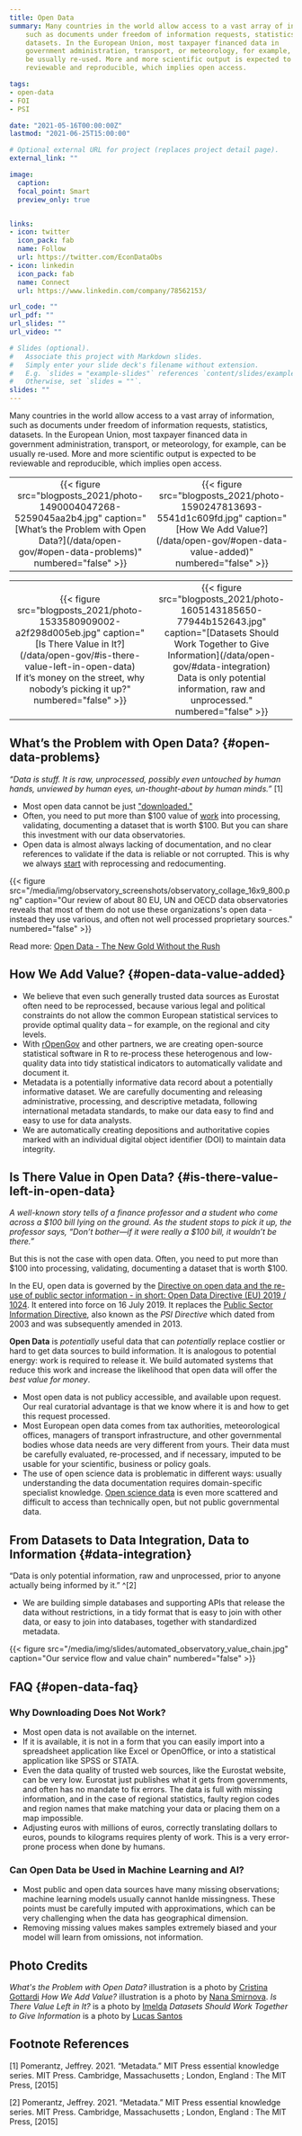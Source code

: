 ```yaml
---
title: Open Data
summary: Many countries in the world allow access to a vast array of information,
    such as documents under freedom of information requests, statistics,
    datasets. In the European Union, most taxpayer financed data in
    government administration, transport, or meteorology, for example, can
    be usually re-used. More and more scientific output is expected to be
    reviewable and reproducible, which implies open access.

tags:
- open-data
- FOI
- PSI

date: "2021-05-16T00:00:00Z"
lastmod: "2021-06-25T15:00:00"

# Optional external URL for project (replaces project detail page).
external_link: ""

image:
  caption: 
  focal_point: Smart
  preview_only: true


links:
- icon: twitter
  icon_pack: fab
  name: Follow
  url: https://twitter.com/EconDataObs
- icon: linkedin
  icon_pack: fab
  name: Connect
  url: https://www.linkedin.com/company/78562153/

url_code: ""
url_pdf: ""
url_slides: ""
url_video: ""

# Slides (optional).
#   Associate this project with Markdown slides.
#   Simply enter your slide deck's filename without extension.
#   E.g. `slides = "example-slides"` references `content/slides/example-slides.md`.
#   Otherwise, set `slides = ""`.
slides: ""
---
```


Many countries in the world allow access to a vast array of information,
such as documents under freedom of information requests, statistics,
datasets. In the European Union, most taxpayer financed data in
government administration, transport, or meteorology, for example, can
be usually re-used. More and more scientific output is expected to be
reviewable and reproducible, which implies open access.

<table>
<tbody>
<tr class="odd">
<td style="text-align: center;">{{< figure src="blogposts_2021/photo-1490004047268-5259045aa2b4.jpg" caption="[What’s the Problem with Open Data?](/data/open-gov/#open-data-problems)" numbered="false" >}}</td>
<td style="text-align: center;">{{< figure src="blogposts_2021/photo-1590247813693-5541d1c609fd.jpg" caption="[How We Add Value?](/data/open-gov/#open-data-value-added)" numbered="false" >}}</td>
</tr>
</tbody>
</table>

<table>
<tbody>
<tr class="even">
<td style="text-align: center;">{{< figure src="blogposts_2021/photo-1533580909002-a2f298d005eb.jpg" caption="[Is There Value in It?](/data/open-gov/#is-there-value-left-in-open-data) </br>If it’s money on the street, why nobody’s picking it up?" numbered="false" >}}</td>
<td style="text-align: center;">{{< figure src="blogposts_2021/photo-1605143185650-77944b152643.jpg" caption="[Datasets Should Work Together to Give Information](/data/open-gov/#data-integration)</br>Data is only potential information, raw and unprocessed." numbered="false" >}}</td>
</tr>
</tbody>
</table>

## What’s the Problem with Open Data? {#open-data-problems}

*“Data is stuff. It is raw, unprocessed, possibly even untouched by human
hands, unviewed by human eyes, un-thought-about by human minds.”* [1]

- Most open data cannot be just ["downloaded."](#open-data-faq)
- Often, you need to put more than \$100 value of [work](#is-there-value-left-in-open-data) into processing, validating, documenting a dataset that is worth \$100. But you can share this investment with our data observatories.
- Open data is almost always lacking of documentation, and no clear references to validate if the data is reliable or not corrupted. This is why we always [start](#open-data-value-added) with reprocessing and redocumenting. 

{{< figure src="/media/img/observatory_screenshots/observatory_collage_16x9_800.png" caption="Our review of about 80 EU, UN and OECD data observatories reveals that most of them do not use these organizations's open data - instead they use various, and often not well processed proprietary sources." numbered="false" >}}

Read more: [Open Data - The New Gold Without the
Rush](https://dataandlyrics.com/post/2021-06-18-gold-without-rush/)

## How We Add Value? {#open-data-value-added}

-   We believe that even such generally trusted data sources as Eurostat
    often need to be reprocessed, because various legal and political
    constraints do not allow the common European statistical services to
    provide optimal quality data – for example, on the regional and city
    levels.
-   With
    [rOpenGov](https://greendeal.dataobservatory.eu/authors/ropengov/)
    and other partners, we are creating open-source statistical software
    in R to re-process these heterogenous and low-quality data into tidy
    statistical indicators to automatically validate and document it.
-   Metadata is a potentially informative data record about a
    potentially informative dataset. We are carefully documenting and
    releasing administrative, processing, and descriptive metadata,
    following international metadata standards, to make our data easy to
    find and easy to use for data analysts.
-   We are automatically creating depositions and authoritative copies
    marked with an individual digital object identifier (DOI) to
    maintain data integrity.

## Is There Value in Open Data? {#is-there-value-left-in-open-data}

*A well-known story tells of a finance professor and a student who come across a $100 bill lying on the ground. As the student stops to pick it up, the professor says, “Don’t bother—if it were really a \$100 bill, it wouldn’t be there.”*

But this is not the case with open data.  Often, you need to put more than \$100 into processing, validating, documenting a dataset that is worth \$100.

In the EU, open data is governed by the [Directive on open data and the re-use of public sector information - in short: Open Data Directive (EU) 2019 / 1024](https://eur-lex.europa.eu/legal-content/EN/TXT/?qid=1561563110433&uri=CELEX:32019L1024). It entered into force on 16 July 2019. It replaces the [Public Sector Information Directive](https://eur-lex.europa.eu/legal-content/en/ALL/?uri=CELEX:32003L0098), also known as the *PSI Directive* which dated from 2003 and was subsequently amended in 2013.

**Open Data** is *potentially* useful data that can *potentially* replace costlier or hard to get data sources to build information. It is analogous to potential energy: work is required to release it. We build automated systems that reduce this work and increase the likelihood that open data will offer the *best value for money*.

-   Most open data is not publicy accessible, and available upon request. Our real curatorial advantage is that we know where it is and how to get this request processed.
-   Most European open data comes from tax authorities, meteorological
    offices, managers of transport infrastructure, and other
    governmental bodies whose data needs are very different from yours.
    Their data must be carefully evaluated, re-processed, and if
    necessary, imputed to be usable for your scientific, business or
    policy goals.
-   The use of open science data is problematic in different ways:
    usually understanding the data documentation requires
    domain-specific specialist knowledge. [Open science
    data](/data/open-science/) is even more scattered and difficult to
    access than technically open, but not public governmental data.

## From Datasets to Data Integration, Data to Information {#data-integration}

“Data is only potential information, raw and unprocessed, prior to
anyone actually being informed by it.” ^[2]

-   We are building simple databases and supporting APIs that release
    the data without restrictions, in a tidy format that is easy to join
    with other data, or easy to join into databases, together with
    standardized metadata.
    
{{< figure src="/media/img/slides/automated_observatory_value_chain.jpg" caption="Our service flow and value chain" numbered="false" >}}

## FAQ {#open-data-faq}

### Why Downloading Does Not Work?

-  Most open data is not available on the internet. 
- If it is available, it is not in a form that you can easily import into a spreadsheet application like Excel or OpenOffice, or into a statistical application like SPSS or STATA.
- Even the data quality of trusted web sources, like the Eurostat website, can be very low. Eurostat just publishes what it gets from governments, and often has no mandate to fix errors.  The data is full with missing information, and in the case of regional statistics, faulty region codes and region names that make matching your data or placing them on a map impossible.
- Adjusting euros with millions of euros, correctly translating dollars to euros, pounds to kilograms requires plenty of work. This is a very error-prone process when done by humans.

### Can Open Data be Used in Machine Learning and AI?

- Most public and open data sources have many missing observations; machine learning models usually cannot hanlde missingness. These points must be carefully imputed with approximations, which can be very challenging when the data has geographical dimension.
- Removing missing values makes samples extremely biased and your model will learn from omissions, not information.


## Photo Credits
*What's the Problem with Open Data?* illustration is a photo by [Cristina Gottardi](https://unsplash.com/photos/8hJQKRIQZMY)
*How We Add Value?* illustration is a photo by [Nana Smirnova](https://unsplash.com/photos/IEiAmhXehwE).
*Is There Value Left in It?* is a photo by [Imelda](https://unsplash.com/photos/GcnPjvqRL18)
*Datasets Should Work Together to Give Information* is a photo by [Lucas Santos](https://unsplash.com/photos/huRn8ECqADI)

## Footnote References

[1] Pomerantz, Jeffrey. 2021. “Metadata.” MIT Press essential knowledge
series. MIT Press. Cambridge, Massachusetts ; London, England : The MIT
Press, \[2015\]

[2] Pomerantz, Jeffrey. 2021. “Metadata.” MIT Press essential knowledge
series. MIT Press. Cambridge, Massachusetts ; London, England : The MIT
Press, \[2015\]


